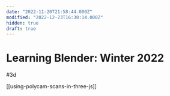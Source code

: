 ```yaml
---
date: "2022-11-20T21:58:44.000Z"
modified: "2022-12-23T16:30:14.000Z"
hidden: true
draft: true
---
```

# Learning Blender: Winter 2022

#3d 

[[using-polycam-scans-in-three-js]]

